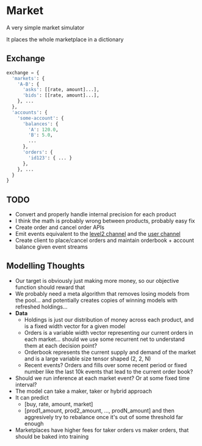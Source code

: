 # Market

A very simple market simulator

It places the whole marketplace in a dictionary

## Exchange

```python
exchange = {
  'markets': {
    'A-B': {
      'asks': [[rate, amount]...],
      'bids': [[rate, amount]...],
    }, ...
  },
  'accounts': {
    'some-account': {
      'balances': {
        'A': 120.0,
        'B': 5.0,
        ...
      },
      'orders': {
        'id123': { ... }
      },
    }, ...
  }
}
```

## TODO

- Convert and properly handle internal precision for each product
- I think the math is probably wrong between products, probably easy fix
- Create order and cancel order APIs
- Emit events equivalent to the [level2 channel](https://docs.pro.coinbase.com/#the-level2-channel) and the [user channel](https://docs.pro.coinbase.com/#the-user-channel)
- Create client to place/cancel orders and maintain orderbook + account balance given event streams

## Modelling Thoughts

- Our target is obviously just making more money, so our objective function should reward that
- We probably need a meta algorithm that removes losing models from the pool... and potentially creates copies of winning models with refreshed holdings...
- **Data**
  - Holdings is just our distribution of money across each product, and is a fixed width vector for a given model
  - Orders is a variable width vector representing our current orders in each market... should we use some recurrent net to understand them at each decision point?
  - Orderbook represents the current supply and demand of the market and is a large variable size tensor shaped (2, 2, N)
  - Recent events? Orders and fills over some recent period or fixed number like the last 10k events that lead to the current order book?
- Should we run inference at each market event? Or at some fixed time interval?
- The model can take a maker, taker or hybrid approach
- It can predict
  - [buy, rate, amount, market]
  - [prod1_amount, prod2_amount, ..., prodN_amount] and then aggresively try to rebalance once it's out of some threshold far enough
- Marketplaces have higher fees for taker orders vs maker orders, that should be baked into training

